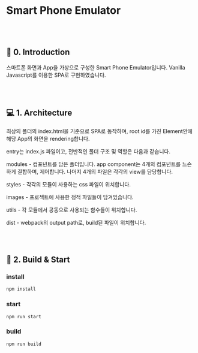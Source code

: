 # Smart Phone Emulator

<br>
<br>

## 🔖 0. Introduction

스마트폰 화면과 App을 가상으로 구성한 Smart Phone Emulator입니다.
Vanilla Javascript를 이용한 SPA로 구현하였습니다.

<br>
<br>

## 💻 1. Architecture

최상의 폴더의 index.html을 기준으로 SPA로 동작하며, root id를 가진 Element안에 해당 App의 화면을 rendering합니다.

entry는 index.js 파일이고, 전반적인 폴더 구조 및 역할은 다음과 같습니다.

modules - 컴포넌트를 담은 폴더입니다. app component는 4개의 컴포넌트를 느슨하게 결합하며, 제어합니다. 나머지 4개의 파일은 각각의 view를 담당합니다.

styles - 각각의 모듈이 사용하는 css 파일이 위치합니다.

images - 프로젝트에 사용한 정적 파일들이 담겨있습니다.

utils - 각 모듈에서 공동으로 사용되는 함수들이 위치합니다.

dist - webpack의 output path로, build된 파일이 위치합니다.

<br>
<br>

## 🔖 2. Build & Start

### install

```
npm install
```

### start

```
npm run start
```

### build

```
npm run build
```

<br>
<br>
